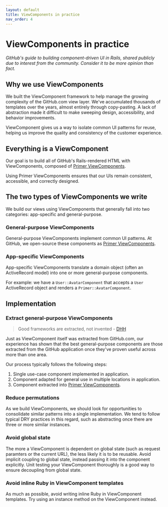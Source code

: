 ```yaml
---
layout: default
title: ViewComponents in practice
nav_order: 4
---
```


# ViewComponents in practice

_GitHub's guide to building component-driven UI in Rails, shared publicly due to interest from the community. Consider it to be more opinion than fact._

## Why we use ViewComponents

We built the ViewComponent framework to help manage the growing complexity of the GitHub.com view layer. We've accumulated thousands of templates over the years, almost entirely through copy-pasting. A lack of abstraction made it difficult to make sweeping design, accessibility, and behavior improvements.

ViewComponent gives us a way to isolate common UI patterns for reuse, helping us improve the quality and consistency of the customer experience.

## Everything is a ViewComponent

Our goal is to build all of GitHub's Rails-rendered HTML with ViewComponents, composed of [Primer ViewComponents](https://primer.style/view-components/).

Using Primer ViewComponents ensures that our UIs remain consistent, accessible, and correctly designed.

## The two types of ViewComponents we write

We build our views using ViewComponents that generally fall into two categories: app-specific and general-purpose.

### General-purpose ViewComponents

General-purpose ViewComponents implement common UI patterns. At GitHub, we open-source these components as [Primer ViewComponents](https://primer.style/view-components/).

### App-specific ViewComponents

App-specific ViewComponents translate a domain object (often an ActiveRecord model) into one or more general-purpose components.

For example: we have a `User::AvatarComponent` that accepts a `User` ActiveRecord object and renders a `Primer::AvatarComponent`.

## Implementation

### Extract general-purpose ViewComponents

> Good frameworks are extracted, not invented - [DHH](https://dhh.dk/arc/000416.html)

Just as ViewComponent itself was extracted from GitHub.com, our experience has shown that the best general-purpose components are those extracted from the GitHub application once they've proven useful across more than one area.

Our process typically follows the following steps:

1. Single use-case component implemented in application.
2. Component adapted for general use in multiple locations in application.
3. Component extracted into [Primer ViewComponents](https://primer.style/view-components/).

### Reduce permutations

As we build ViewComponents, we should look for opportunities to consolidate similar patterns into a single implementation. We tend to follow typical DRY practices in this regard, such as abstracting once there are three or more similar instances.

### Avoid global state

The more a ViewComponent is dependent on global state (such as request paramters or the current URL), the less likely it is to be reusable. Avoid implicit coupling to global state, instead passing it into the component explicitly. Unit testing your ViewComponent thoroughly is a good way to ensure decoupling from global state.

### Avoid inline Ruby in ViewComponent templates

As much as possible, avoid writing inline Ruby in ViewComponent templates. Try using an instance method on the ViewComponent instead.
